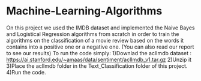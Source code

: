 # Machine-Learning-Algorithms
On this project we used the IMDB dataset and implemented the Naive Bayes and Logistical Regression algorithms from scratch 
in order to train the algorithms on the classification of a movie review based on the words it contains into a positive one or a negative one.
(You can also read our report to see our results)
To run the code simply:
1)Downlad the aclImdb dataset : https://ai.stanford.edu/~amaas/data/sentiment/aclImdb_v1.tar.gz
2)Unzip it
3)Place the aclImdb folder in the Text_Classification folder of this project.
4)Run the code.
